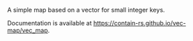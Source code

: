 A simple map based on a vector for small integer keys.

Documentation is available at https://contain-rs.github.io/vec-map/vec_map.
